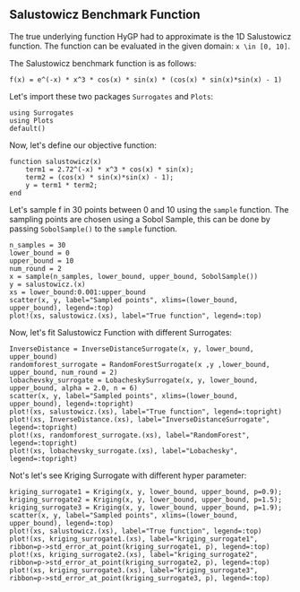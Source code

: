## Salustowicz Benchmark Function

The true underlying function HyGP had to approximate is the 1D Salustowicz function. The function can be evaluated in the given domain:
``x \in [0, 10]``.

The Salustowicz benchmark function is as follows:

``f(x) = e^(-x) * x^3 * cos(x) * sin(x) * (cos(x) * sin(x)*sin(x) - 1)``

Let's import these two packages  `Surrogates` and `Plots`:

```@example salustowicz1D
using Surrogates
using Plots
default()
```

Now, let's define our objective function:

```@example salustowicz1D
function salustowicz(x)
    term1 = 2.72^(-x) * x^3 * cos(x) * sin(x);
    term2 = (cos(x) * sin(x)*sin(x) - 1);
    y = term1 * term2;
end
```

Let's sample f in 30 points between 0 and 10 using the `sample` function. The sampling points are chosen using a Sobol Sample, this can be done by passing `SobolSample()` to the `sample` function.

```@example salustowicz1D
n_samples = 30
lower_bound = 0
upper_bound = 10
num_round = 2
x = sample(n_samples, lower_bound, upper_bound, SobolSample())
y = salustowicz.(x)
xs = lower_bound:0.001:upper_bound
scatter(x, y, label="Sampled points", xlims=(lower_bound, upper_bound), legend=:top)
plot!(xs, salustowicz.(xs), label="True function", legend=:top)
```

Now, let's fit Salustowicz Function with different Surrogates:

```@example salustowicz1D
InverseDistance = InverseDistanceSurrogate(x, y, lower_bound, upper_bound)
randomforest_surrogate = RandomForestSurrogate(x ,y ,lower_bound, upper_bound, num_round = 2)
lobachevsky_surrogate = LobacheskySurrogate(x, y, lower_bound, upper_bound, alpha = 2.0, n = 6)
scatter(x, y, label="Sampled points", xlims=(lower_bound, upper_bound), legend=:topright)
plot!(xs, salustowicz.(xs), label="True function", legend=:topright)
plot!(xs, InverseDistance.(xs), label="InverseDistanceSurrogate", legend=:topright)
plot!(xs, randomforest_surrogate.(xs), label="RandomForest", legend=:topright)
plot!(xs, lobachevsky_surrogate.(xs), label="Lobachesky", legend=:topright)
```

Not's let's see Kriging Surrogate with different hyper parameter:

```@example salustowicz1D
kriging_surrogate1 = Kriging(x, y, lower_bound, upper_bound, p=0.9);
kriging_surrogate2 = Kriging(x, y, lower_bound, upper_bound, p=1.5);
kriging_surrogate3 = Kriging(x, y, lower_bound, upper_bound, p=1.9);
scatter(x, y, label="Sampled points", xlims=(lower_bound, upper_bound), legend=:top)
plot!(xs, salustowicz.(xs), label="True function", legend=:top)
plot!(xs, kriging_surrogate1.(xs), label="kriging_surrogate1", ribbon=p->std_error_at_point(kriging_surrogate1, p), legend=:top)
plot!(xs, kriging_surrogate2.(xs), label="kriging_surrogate2", ribbon=p->std_error_at_point(kriging_surrogate2, p), legend=:top)
plot!(xs, kriging_surrogate3.(xs), label="kriging_surrogate3", ribbon=p->std_error_at_point(kriging_surrogate3, p), legend=:top)
```
